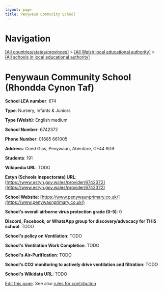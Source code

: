 ```yaml
---
layout: page
title: Penywaun Community School
---
```

# Navigation

[[All countries/states/provinces]](../../..) > [[All Welsh local educational authority]](../..) > [[All schools in local educational authority]](..)

# Penywaun Community School (Rhondda Cynon Taf)

**School LEA number**: 674

**Type**: Nursery, Infants & Juniors

**Type (Welsh)**: English medium

**School Number**: 6742372

**Phone Number**: 01685 661005

**Address**: Coed Glas, Penywaun, Aberdare, CF44 9DR

**Students**: 191

**Wikipedia URL**: TODO

**Estyn (Schools Inspectorate) URL**: [https://www.estyn.gov.wales/provider/6742372](https://www.estyn.gov.wales/provider/6742372)

**School Website**: [https://www.penywaunprimary.co.uk/](https://www.penywaunprimary.co.uk/)

**School's overall airborne virus protection grade (0-5)**: 0

**Discord, Facebook, or WhatsApp group for discovery/advocacy for THIS school**: TODO

**School's policy on Ventilation**: TODO

**School's Ventilation Work Completion**: TODO

**School's Air-Purification**: TODO

**School's CO2 monitoring to actively drive ventilation and filtration**: TODO

**School's Wikidata URL**: TODO




[Edit this page](https://github.com/ventilate-schools/Wales/edit/prif/./Rhondda_Cynon_Taf/Penywaun_Community_School.md). See also [rules for contribution](../../../contribution-rules/)